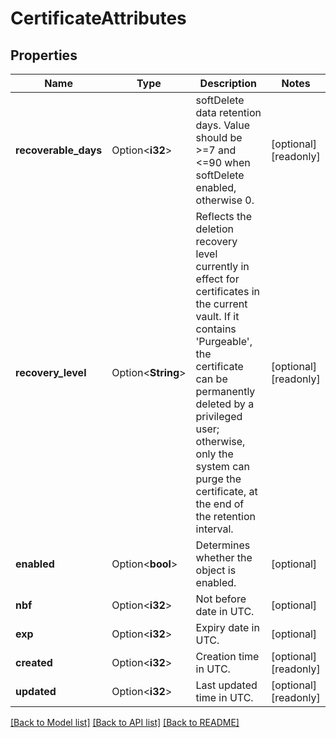 # CertificateAttributes

## Properties

Name | Type | Description | Notes
------------ | ------------- | ------------- | -------------
**recoverable_days** | Option<**i32**> | softDelete data retention days. Value should be >=7 and <=90 when softDelete enabled, otherwise 0. | [optional][readonly]
**recovery_level** | Option<**String**> | Reflects the deletion recovery level currently in effect for certificates in the current vault. If it contains 'Purgeable', the certificate can be permanently deleted by a privileged user; otherwise, only the system can purge the certificate, at the end of the retention interval. | [optional][readonly]
**enabled** | Option<**bool**> | Determines whether the object is enabled. | [optional]
**nbf** | Option<**i32**> | Not before date in UTC. | [optional]
**exp** | Option<**i32**> | Expiry date in UTC. | [optional]
**created** | Option<**i32**> | Creation time in UTC. | [optional][readonly]
**updated** | Option<**i32**> | Last updated time in UTC. | [optional][readonly]

[[Back to Model list]](../README.md#documentation-for-models) [[Back to API list]](../README.md#documentation-for-api-endpoints) [[Back to README]](../README.md)


